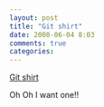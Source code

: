 ```yaml
---
layout: post
title: "Git shirt"
date: 2008-06-04 8:03
comments: true
categories: 
---
```


<a href="http://github.com/blog/79-github-shirts">Git shirt</a><br/><p>Oh Oh I want one!!</p>
